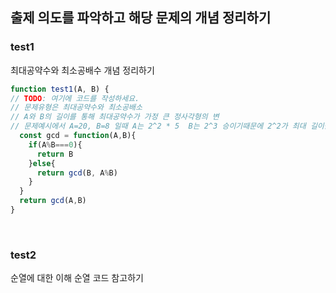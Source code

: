 ## 출제 의도를 파악하고 해당 문제의 개념 정리하기

### test1

최대공약수와 최소공배수 개념 정리하기

```js
function test1(A, B) {
// TODO: 여기에 코드를 작성하세요.
// 문제유형은 최대공약수와 최소공배소
// A와 B의 길이를 통해 최대공약수가 가정 큰 정사각형의 변
// 문제예시에서 A=20, B=8 일때 A는 2^2 * 5  B는 2^3 승이기때문에 2^2가 최대 길이를 가지는 수
  const gcd = function(A,B){
    if(A%B===0){
      return B
    }else{
      return gcd(B, A%B)
    }
  }
  return gcd(A,B)
}
```

<br />

### test2

순열에 대한 이해 순열 코드 참고하기